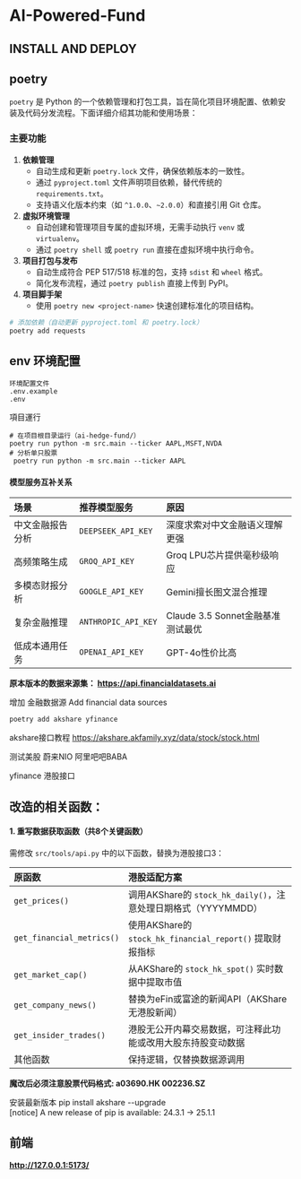 # AI-Powered-Fund



## INSTALL AND DEPLOY



## poetry 

`poetry` 是 Python 的一个依赖管理和打包工具，旨在简化项目环境配置、依赖安装及代码分发流程。下面详细介绍其功能和使用场景：

### 主要功能

1. **依赖管理**
   - 自动生成和更新 `poetry.lock` 文件，确保依赖版本的一致性。
   - 通过 `pyproject.toml` 文件声明项目依赖，替代传统的 `requirements.txt`。
   - 支持语义化版本约束（如 `^1.0.0`、`~2.0.0`）和直接引用 Git 仓库。
2. **虚拟环境管理**
   - 自动创建和管理项目专属的虚拟环境，无需手动执行 `venv` 或 `virtualenv`。
   - 通过 `poetry shell` 或 `poetry run` 直接在虚拟环境中执行命令。
3. **项目打包与发布**
   - 自动生成符合 PEP 517/518 标准的包，支持 `sdist` 和 `wheel` 格式。
   - 简化发布流程，通过 `poetry publish` 直接上传到 PyPI。
4. **项目脚手架**
   - 使用 `poetry new <project-name>` 快速创建标准化的项目结构。

```bash
# 添加依赖（自动更新 pyproject.toml 和 poetry.lock）
poetry add requests
```



## env 环境配置

```
环境配置文件
.env.example
.env
```

項目運行

```
# 在项目根目录运行（ai-hedge-fund/）
poetry run python -m src.main --ticker AAPL,MSFT,NVDA
# 分析单只股票
 poetry run python -m src.main --ticker AAPL 
```

#### **模型服务互补关系**

| **场景**         | **推荐模型服务**    | **原因**                          |
| :--------------- | :------------------ | :-------------------------------- |
| 中文金融报告分析 | `DEEPSEEK_API_KEY`  | 深度求索对中文金融语义理解更强    |
| 高频策略生成     | `GROQ_API_KEY`      | Groq LPU芯片提供毫秒级响应        |
| 多模态财报分析   | `GOOGLE_API_KEY`    | Gemini擅长图文混合推理            |
| 复杂金融推理     | `ANTHROPIC_API_KEY` | Claude 3.5 Sonnet金融基准测试最优 |
| 低成本通用任务   | `OPENAI_API_KEY`    | GPT-4o性价比高                    |

**原本版本的数据来源集： https://api.financialdatasets.ai**

增加 金融数据源 Add financial data sources

```bash
poetry add akshare yfinance
```

akshare接口教程  https://akshare.akfamily.xyz/data/stock/stock.html

测试美股 蔚来NIO  阿里吧吧BABA

yfinance 港股接口



## 改造的相关函数：

#### **1. 重写数据获取函数（共8个关键函数）**

需修改 `src/tools/api.py` 中的以下函数，替换为港股接口3：

| **原函数**                | **港股适配方案**                                             |
| :------------------------ | :----------------------------------------------------------- |
| `get_prices()`            | 调用AKShare的 `stock_hk_daily()`，注意处理日期格式（YYYYMMDD） |
| `get_financial_metrics()` | 使用AKShare的 `stock_hk_financial_report()` 提取财报指标     |
| `get_market_cap()`        | 从AKShare的 `stock_hk_spot()` 实时数据中提取市值             |
| `get_company_news()`      | 替换为eFin或富途的新闻API（AKShare无港股新闻）               |
| `get_insider_trades()`    | 港股无公开内幕交易数据，可注释此功能或改用大股东持股变动数据 |
| 其他函数                  | 保持逻辑，仅替换数据源调用                                   |

**魔改后必须注意股票代码格式:  a03690.HK  002236.SZ**

安装最新版本 pip install akshare --upgrade  
[notice] A new release of pip is available: 24.3.1 -> 25.1.1

## 前端

**http://127.0.0.1:5173/**